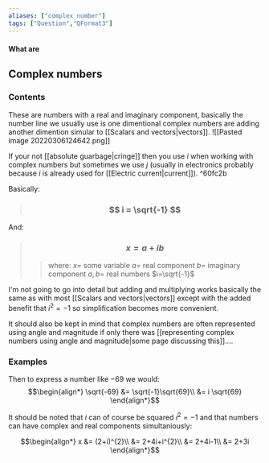 ```yaml
---
aliases: ["complex number"]
tags: ["Question","QFormat3"]
---
```


#### What are
## Complex numbers
### Contents
These are numbers with a real and imaginary component, basically the number line we usually use is one dimentional complex numbers are adding another dimention simular to [[Scalars and vectors|vectors]].
![[Pasted image 20220306124642.png]]

If your not [[absolute guarbage|cringe]] then you use $i$ when working with complex numbers but sometimes we use $j$ (usually in electronics probably because $i$ is already used for [[Electric current|current]]). ^60fc2b

Basically:
> ### $$ i = \sqrt{-1} $$

And:
> ### $$ x = a + ib $$ 
>> where:
>> $x=$ some variable
>> $a=$ real component
>> $b=$ imaginary component
>> $a,b=$ real numbers
>> $i=\sqrt{-1}$ 

I'm not going to go into detail but adding and multiplying works basically the same as with most [[Scalars and vectors|vectors]] except with the added benefit that $i^{2}=-1$ so simplification becomes more convenient.

It should also be kept in mind that complex numbers are often represented using angle and magnitude if only there was [[representing complex numbers using angle and magnitude|some page discussing this]]....

### Examples

Then to express a number like $-69$ we would:
$$\begin{align*}
\sqrt{-69} &= \sqrt{-1}\sqrt{69}\\
&= i \sqrt{69}
\end{align*}$$

It should be noted that $i$ can of course be squared $i^{2} = -1$ and that numbers can have complex and real components simultaniously:

$$\begin{align*}
x &= (2+i)^{2}\\
&= 2+4i+i^{2}\\
&= 2+4i-1\\
&= 2+3i
\end{align*}$$
